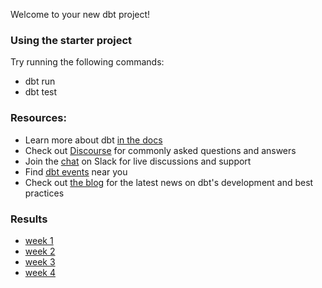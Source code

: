 Welcome to your new dbt project!

### Using the starter project

Try running the following commands:
- dbt run
- dbt test


### Resources:
- Learn more about dbt [in the docs](https://docs.getdbt.com/docs/introduction)
- Check out [Discourse](https://discourse.getdbt.com/) for commonly asked questions and answers
- Join the [chat](https://community.getdbt.com/) on Slack for live discussions and support
- Find [dbt events](https://events.getdbt.com) near you
- Check out [the blog](https://blog.getdbt.com/) for the latest news on dbt's development and best practices


### Results 
* [week 1](https://github.com/nacosta/course-dbt/tree/week_1/greenery/models#week-1)
* [week 2](https://github.com/nacosta/course-dbt/tree/week_2/greenery/models#week-2)
* [week 3](https://github.com/nacosta/course-dbt/tree/week_3/greenery/models#week-3)
* [week 4](https://github.com/nacosta/course-dbt/tree/week_4/greenery/models#week-4)